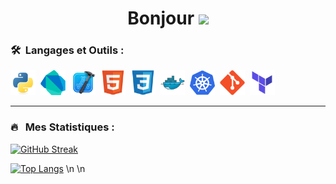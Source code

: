 <h1 align="center">Bonjour <img src="https://media.giphy.com/media/hvRJCLFzcasrR4ia7z/giphy.gif" width="40"></h1>

### 🛠 &nbsp;Langages et Outils :

<p>
<img src="https://github.com/devicons/devicon/blob/master/icons/python/python-original.svg" title="Python" alt="Python" width="40" height="40"/>&nbsp;
<img src="https://github.com/devicons/devicon/blob/master/icons/dart/dart-original.svg" title="Dart" alt="Dart" width="40" height="40"/>&nbsp;
<img src="https://github.com/devicons/devicon/blob/master/icons/xcode/xcode-original.svg" title="Xcode" alt="Xcode" width="40" height="40"/>&nbsp;
<img src="https://github.com/devicons/devicon/blob/master/icons/html5/html5-original.svg" title="HTML5" alt="HTML5" width="40" height="40"/>&nbsp;
<img src="https://github.com/devicons/devicon/blob/master/icons/css3/css3-original.svg" title="CSS3" alt="CSS3" width="40" height="40"/>&nbsp;
<img src="https://github.com/devicons/devicon/blob/master/icons/docker/docker-original.svg" title="Docker" alt="Docker" width="40" height="40"/>&nbsp;
<img src="https://github.com/devicons/devicon/blob/master/icons/kubernetes/kubernetes-plain.svg" title="Kubernetes" alt="Kubernetes" width="40" height="40"/>&nbsp;
<img src="https://github.com/devicons/devicon/blob/master/icons/git/git-original.svg" title="Git" alt="Git" width="40" height="40"/>&nbsp;
<img src="https://github.com/devicons/devicon/blob/master/icons/terraform/terraform-original.svg" title="Terraform" alt="Terraform" width="40" height="40"/>&nbsp;
</p>

---

### 🔥 &nbsp; Mes Statistiques :

[![GitHub Streak](https://streak-stats.demolab.com?user=Oumllack&theme=dark&hide_border=true&card_width=500)](https://git.io/streak-stats)

[![Top Langs](https://github-readme-stats.vercel.app/api/top-langs/?username=Oumllack&hide=html&layout=compact&theme=vision-friendly-dark)](https://github.com/anuraghazra/github-readme-stats) \n<!-- Last updated: Thu Apr 24 03:17:41 UTC 2025 -->
\n<!-- Last updated: Thu Apr 24 03:24:50 UTC 2025 -->
